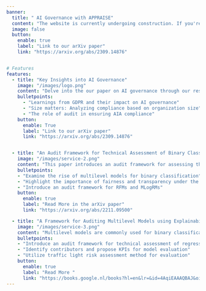 ```yaml
---
banner:
  title: " AI Governance with APPRAISE"
  content: "The website is currently undergoing construction. If you're keen to learn more about our work, you can explore our research paper on arXiv using the provided link."
  image: false
  button:
    enable: true
    label: "Link to our arXiv paper"
    link: "https://arxiv.org/abs/2309.14876"


# Features
features:
  - title: "Key Insights into AI Governance"
    image: "/images/logo.png"
    content: "Delve into the our paper on AI governance through our research in the Netherlands. Discover how the proposed APPRAISE framework addresses challenges and provides valuable insights for organizations. "
    bulletpoints:
      - "Learnings from GDPR and their impact on AI governance"
      - "Size matters: Analyzing compliance based on organization size"
      - "The role of audit in ensuring AIA compliance"
    button:
      enable: True
      label: "Link to our arXiv paper"
      link: "https://arxiv.org/abs/2309.14876"


  - title: "An Audit Framework for Technical Assessment of Binary Classifiers"
    image: "/images/service-2.png"
    content: "This paper introduces an audit framework for assessing the technical aspects of logistic regression and random forest models used for binary classification, in line with the European Commission's proposed Artificial Intelligence Act (AIA). The framework covers model, discrimination, transparency, and explainability aspects, utilizing 20 key performance indicators (KPIs) paired with a traffic light risk assessment method. By training models on an open-source dataset and evaluating with various explainability methods, the framework aims to aid regulatory bodies in conformity assessments and assist AI-system providers and users in complying with the AIA."
    bulletpoints:
    - "Examine the rise of multilevel models for binary classification"
    - "Highlight the importance of fairness and transparency under the AIA"
    - "Introduce an audit framework for RFMs and MLogRMs"
    button:
      enable: true
      label: "Read More in the arXiv paper"
      link: "https://arxiv.org/abs/2211.09500"

  - title: "A Framework for Auditing Multilevel Models using Explainability Methods"
    image: "/images/service-3.png"
    content: "Multilevel models are commonly used for binary classification within hierarchical structures, demanding transparent and ethical applications. This paper proposes an audit framework for assessing technical aspects of regression MLMs, focusing on model, discrimination, and transparency/explainability. Contributors like inter-MLM group fairness and feature contribution order are identified, with KPIs proposed for their evaluation using a traffic light risk assessment method. Different explainability methods (SHAP and LIME) are employed and compared for transparency assessment. Utilizing an open-source dataset, model performance is evaluated, highlighting challenges in popular explainability methods. The framework aims to aid regulatory conformity assessments and support businesses in aligning with AI regulations."
    bulletpoints:
    - "Introduce an audit framework for technical assessment of regression MLMs"
    - "Identify contributors and propose KPIs for model evaluation"
    - "Utilize traffic light risk assessment method for evaluation"
    button:
      enable: true
      label: "Read More "
      link: "https://books.google.nl/books?hl=en&lr=&id=4AqiEAAAQBAJ&oi=fnd&pg=PA12&dq=bhaumik+dey+auditing+binary+classifiers&ots=Rd9AM7DUZB&sig=KPBF3Z6dkrwjSwBNHJF-tBlb9Jc&redir_esc=y#v=onepage&q=bhaumik%20dey%20auditing%20binary%20classifiers&f=false"
---
```

